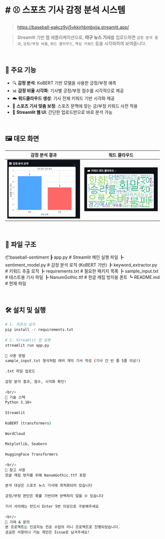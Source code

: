 # # ⚾ 스포츠 기사 감정 분석 시스템

> https://baseball-eakcz9yj5vkkjrhbmbxjja.streamlit.app/

> Streamlit 기반 웹 애플리케이션으로, **야구 뉴스 기사**를 업로드하면 `감정 분석 결과`, `긍정/부정 비율`, `워드 클라우드`, `핵심 키워드` 등을 시각화하여 보여줍니다.

<br/>

## 🚀 주요 기능

- 🔍 **감정 분석**: KoBERT 기반 모델을 사용한 긍정/부정 예측
- 📊 **감정 비율 시각화**: 기사별 긍정/부정 점수를 시각적으로 제공
- ☁️ **워드클라우드 생성**: 기사 전체 키워드 기반 시각화 제공
- 🧠 **스포츠 기사 맞춤 보정**: 스포츠 문맥에 맞는 긍/부정 키워드 사전 적용
- 🧪 **Streamlit 웹 UI**: 간단한 업로드만으로 바로 분석 가능

<br/>

## 🖼️ 데모 화면

| 감정 분석 결과 | 워드 클라우드 |
|----------------|----------------|
| ![sentiment_result](./screenshots/sentiment_sample.png) | ![wordcloud](./screenshots/wordcloud_sample.png) |

<br/>

## 📁 파일 구조

📦baseball-sentiment 
┣ app.py # Streamlit 메인 실행 파일 
┣ sentiment_model.py # 감정 분석 로직 (KoBERT 기반) 
┣ keyword_extractor.py # 키워드 추출 로직 
┣ requirements.txt # 필요한 패키지 목록 
┣ sample_input.txt # 테스트용 기사 파일 
┣ NanumGothic.ttf # 한글 깨짐 방지용 폰트 
┗ README.md # 현재 파일


<br/>

## 🛠️ 설치 및 실행

```bash
# 1. 의존성 설치
pip install -r requirements.txt

# 2. Streamlit 앱 실행
streamlit run app.py

📝 사용 방법
sample_input.txt 형식처럼 여러 개의 기사 작성 (기사 간 빈 줄 5줄 이상!)

.txt 파일 업로드

감정 분석 결과, 점수, 시각화 확인!

<br/>
🧠 기술 스택
Python 3.10+

Streamlit

KoBERT (transformers)

WordCloud

Matplotlib, Seaborn

HuggingFace Transformers

<br/>
📌 참고 사항
한글 깨짐 방지를 위해 NanumGothic.ttf 포함

분석 대상은 스포츠 뉴스 기사에 최적화되어 있습니다

긍정/부정 판단은 확률 기반이며 완벽하지 않을 수 있습니다

기사 사이에는 반드시 Enter 5번 이상으로 구분해주세요

<br/>
🙌 기여 & 문의
본 프로젝트는 인공지능 전공 수업의 미니 프로젝트로 진행되었습니다.
궁금한 사항이나 기능 제안은 Issue로 남겨주세요!




